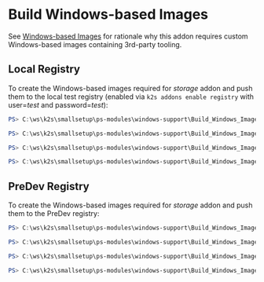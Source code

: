 <!--
SPDX-FileCopyrightText: © 2024 Siemens Healthineers AG

SPDX-License-Identifier: MIT
-->

# Build Windows-based Images
See [Windows-based Images](../../../../smallsetup/ps-modules/windows-support/README.md#windows-based-images) for rationale why this addon requires custom Windows-based images containing 3rd-party tooling.

## Local Registry
To create the Windows-based images required for *storage* addon and push them to the local test registry (enabled via `k2s addons enable registry` with user=*test* and password=*test*):
```PowerShell
PS> C:\ws\k2s\smallsetup\ps-modules\windows-support\Build_Windows_Images.ps1 -Name "/sig-storage/livenessprobe" -Tag "v2.10.0" -Registry "k2s.registry.local" -Dockerfile "C:\ws\k2s\addons\storage\build\Dockerfile.livenessprobe" -WorkDir "C:\ws\k2s\addons\storage\build" -RegUser test -RegPw test -AllowInsecureRegistries

PS> C:\ws\k2s\smallsetup\ps-modules\windows-support\Build_Windows_Images.ps1 -Name "/sig-storage/csi-node-driver-registrar" -Tag "v2.8.0" -Registry "k2s.registry.local" -Dockerfile "C:\ws\k2s\addons\storage\build\Dockerfile.csi-node-driver-registrar" -WorkDir "C:\ws\k2s\addons\storage\build" -RegUser test -RegPw test -AllowInsecureRegistries

PS> C:\ws\k2s\smallsetup\ps-modules\windows-support\Build_Windows_Images.ps1 -Name "/sig-storage/smbplugin" -Tag "v1.12.0" -Registry "k2s.registry.local" -Dockerfile "C:\ws\k2s\addons\storage\build\Dockerfile.smbplugin" -WorkDir "C:\ws\k2s\addons\storage\build" -RegUser test -RegPw test -AllowInsecureRegistries

PS> C:\ws\k2s\smallsetup\ps-modules\windows-support\Build_Windows_Images.ps1 -Name "/kubernetes-sigs/sig-windows/csi-proxy" -Tag "v1.1.2" -Registry "k2s.registry.local" -Dockerfile "C:\ws\k2s\addons\storage\build\Dockerfile.csi-proxy" -WorkDir "C:\ws\k2s\addons\storage\build" -RegUser test -RegPw test -AllowInsecureRegistries
```

## PreDev Registry
To create the Windows-based images required for *storage* addon and push them to the PreDev registry:
```PowerShell
PS> C:\ws\k2s\smallsetup\ps-modules\windows-support\Build_Windows_Images.ps1 -Name "/sig-storage/livenessprobe" -Tag "v2.10.0" -Registry "shsk2s.azurecr.io" -Dockerfile "C:\ws\k2s\addons\storage\build\Dockerfile.livenessprobe" -WorkDir "C:\ws\k2s\addons\storage\build" -RegUser <user> -RegPw <pw>

PS> C:\ws\k2s\smallsetup\ps-modules\windows-support\Build_Windows_Images.ps1 -Name "/sig-storage/csi-node-driver-registrar" -Tag "v2.8.0" -Registry "shsk2s.azurecr.io" -Dockerfile "C:\ws\k2s\addons\storage\build\Dockerfile.csi-node-driver-registrar" -WorkDir "C:\ws\k2s\addons\storage\build" -RegUser <user> -RegPw <pw>

PS> C:\ws\k2s\smallsetup\ps-modules\windows-support\Build_Windows_Images.ps1 -Name "/sig-storage/smbplugin" -Tag "v1.12.0" -Registry "shsk2s.azurecr.io" -Dockerfile "C:\ws\k2s\addons\storage\build\Dockerfile.smbplugin" -WorkDir "C:\ws\k2s\addons\storage\build" -RegUser <user> -RegPw <pw>

PS> C:\ws\k2s\smallsetup\ps-modules\windows-support\Build_Windows_Images.ps1 -Name "/kubernetes-sigs/sig-windows/csi-proxy" -Tag "v1.1.2" -Registry "shsk2s.azurecr.io" -Dockerfile "C:\ws\k2s\addons\storage\build\Dockerfile.csi-proxy" -WorkDir "C:\ws\k2s\addons\storage\build" -RegUser <user> -RegPw <pw>
```

